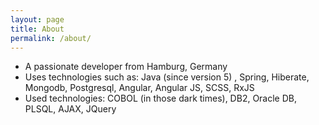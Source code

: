 ```yaml
---
layout: page
title: About
permalink: /about/
---
```


- A passionate developer from Hamburg, Germany
- Uses technologies such as: Java (since version 5) , Spring, Hiberate, Mongodb, Postgresql, Angular, Angular JS, SCSS, RxJS
- Used technologies: COBOL (in those dark times), DB2, Oracle DB, PLSQL, AJAX, JQuery
